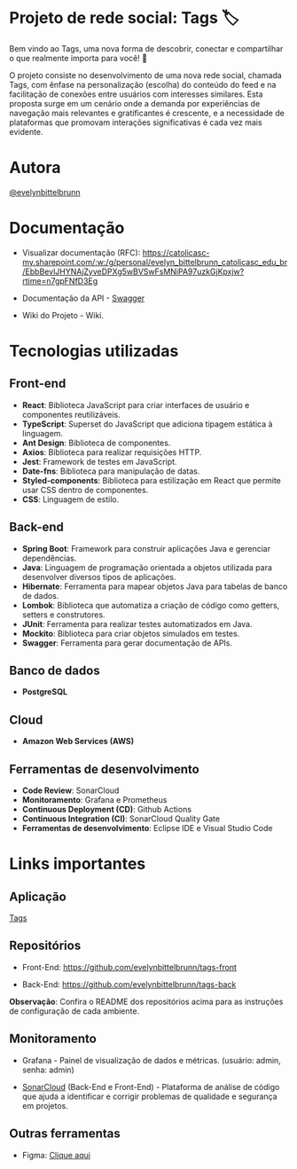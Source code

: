 # Projeto de rede social: Tags 🏷️

Bem vindo ao Tags, uma nova forma de descobrir, conectar e compartilhar o que realmente importa para você! 🌟

O projeto consiste no desenvolvimento de uma nova rede social, chamada Tags, com ênfase na personalização (escolha) do conteúdo do feed e na facilitação de conexões entre usuários com interesses similares. Esta proposta surge em um cenário onde a demanda por experiências de navegação mais relevantes e gratificantes é crescente, e a necessidade de plataformas que promovam interações significativas é cada vez mais evidente. 

# Autora

[@evelynbittelbrunn](https://github.com/evelynbittelbrunn/)

# Documentação

- Visualizar documentação (RFC): https://catolicasc-my.sharepoint.com/:w:/g/personal/evelyn_bittelbrunn_catolicasc_edu_br/EbbBevlJHYNAjZyveDPXg5wBVSwFsMNiPA97uzkGjKpxjw?rtime=n7gpFNfD3Eg
  
- Documentação da API - [Swagger](https://tagsocial.site/api/swagger-ui/index.html#/)
  
- Wiki do Projeto - Wiki.

# Tecnologias utilizadas

## Front-end

- **React**: Biblioteca JavaScript para criar interfaces de usuário e componentes reutilizáveis.
- **TypeScript**: Superset do JavaScript que adiciona tipagem estática à linguagem.
- **Ant Design**: Biblioteca de componentes.
- **Axios**: Biblioteca para realizar requisições HTTP.
- **Jest**: Framework de testes em JavaScript.
- **Date-fns**: Biblioteca para manipulação de datas.
- **Styled-components**: Biblioteca para estilização em React que permite usar CSS dentro de componentes.
- **CSS**: Linguagem de estilo.

## Back-end

- **Spring Boot**: Framework para construir aplicações Java e gerenciar dependências.
- **Java**: Linguagem de programação orientada a objetos utilizada para desenvolver diversos tipos de aplicações.
- **Hibernate**: Ferramenta para mapear objetos Java para tabelas de banco de dados.
- **Lombok**: Biblioteca que automatiza a criação de código como getters, setters e construtores.
- **JUnit**: Ferramenta para realizar testes automatizados em Java.
- **Mockito**: Biblioteca para criar objetos simulados em testes.
- **Swagger**: Ferramenta para gerar documentação de APIs.

## Banco de dados

- **PostgreSQL**

## Cloud

- **Amazon Web Services (AWS)**

## Ferramentas de desenvolvimento

- **Code Review**: SonarCloud
- **Monitoramento**: Grafana e Prometheus
- **Continuous Deployment (CD)**: Github Actions
- **Continuous Integration (CI)**: SonarCloud Quality Gate
- **Ferramentas de desenvolvimento**: Eclipse IDE e Visual Studio Code

# Links importantes

## Aplicação

[Tags](https://tagsocial.site/login)

## Repositórios

- Front-End: https://github.com/evelynbittelbrunn/tags-front

- Back-End: https://github.com/evelynbittelbrunn/tags-back

**Observação**: Confira o README dos repositórios acima para as instruções de configuração de cada ambiente.

## Monitoramento

- Grafana - Painel de visualização de dados e métricas. (usuário: admin, senha: admin)
  
- [SonarCloud](https://sonarcloud.io/projects) (Back-End e Front-End) - Plataforma de análise de código que ajuda a identificar e corrigir problemas de qualidade e segurança em projetos.

## Outras ferramentas

- Figma: [Clique aqui](https://www.figma.com/design/0EtEV588jDLTrkymc03XX3/Untitled?node-id=0-1&node-type=canvas&t=vWVLJHygcFZmeh3K-0)
